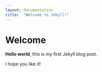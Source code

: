 ```yaml
---
layout: documentation
title:  "Welcome to Jekyll!"
---
```


# Welcome

**Hello world**, this is my first Jekyll blog post.

I hope you like it!
